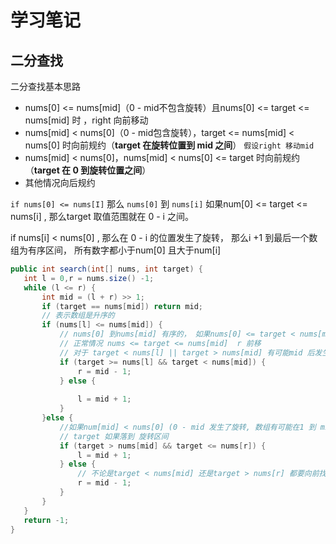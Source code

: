 # 学习笔记



## 二分查找

二分查找基本思路 

* nums[0] <= nums[mid]（0 - mid不包含旋转）且nums[0] <= target <= nums[mid] 时 ，right 向前移动 
* nums[mid] < nums[0]（0 - mid包含旋转），target <= nums[mid] < nums[0] 时向前规约（**target 在旋转位置到 mid 之间**） `假设right 移动mid `
* nums[mid] < nums[0]，nums[mid] < nums[0] <= target 时向前规约（**target 在 0 到旋转位置之间**）
* 其他情况向后规约



`if nums[0] <= nums[I]` 那么 `nums[0]` 到 `nums[i]`    如果num[0] <= target <= nums[i] , 那么target 取值范围就在 0 - i 之间。

if nums[i] < nums[0] , 那么在  0 - i 的位置发生了旋转， 那么i +1 到最后一个数组为有序区间， 所有数字都小于num[0] 且大于num[i]  

 ```java
public int search(int[] nums, int target) {
    int l = 0,r = nums.size() -1;
    while (l <= r) {
        int mid = (l + r) >> 1;
        if (target == nums[mid]) return mid;
        // 表示数组是升序的
        if (nums[l] <= nums[mid]) {
            // nums[0] 到nums[mid] 有序的， 如果nums[0] <= target < nums[mid] 向前规约 
            // 正常情况 nums <= target <= nums[mid]  r 前移
            // 对于 target < nums[l] || target > nums[mid] 有可能mid 后发生旋转， 可以移动上边界
            if (target >= nums[l] && target < nums[mid]) {
                r = mid - 1;
            } else {
                
                l = mid + 1;
            }
        }else {
            //如果num[mid] < nums[0] (0 - mid 发生了旋转, 数组有可能在1 到 mid 点发生了旋转)
            // target 如果落到 旋转区间 
            if (target > nums[mid] && target <= nums[r]) {
                l = mid + 1;
            } else {
                // 不论是target < nums[mid] 还是target > nums[r] 都要向前找 
                r = mid - 1;
            }
        }
    }
    return -1;
}
 ```





